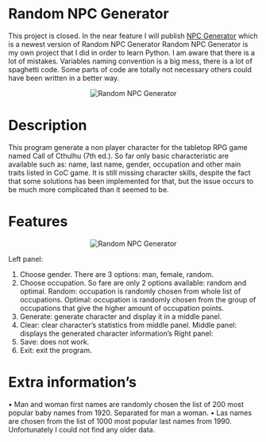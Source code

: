 # Random NPC Generator

This project is closed. In the near feature I will publish [NPC Generator](https://github.com/ajwalkiewicz/NPC-Generator) which is a newest version of Random NPC Generator
Random NPC Generator is my own project that I did in order to learn Python. I am aware that there is a lot of mistakes. Variables naming convention is a big mess, there is a lot of spaghetti code. Some parts of code are totally not necessary others could have been written in a better way.

<p align="center">
  <img alt="Random NPC Generator " src="https://user-images.githubusercontent.com/# ">
</p>

# Description

This program generate a non player character for the tabletop RPG game named Call of Cthulhu (7th ed.).  So far only basic characteristic are available such as: name, last name, gender, occupation and other main traits listed in CoC game.
It is still missing character skills, despite the fact that some solutions has been implemented for that, but the issue occurs to be much more complicated than it seemed to be.

# Features

<p align="center">
  <img alt="Random NPC Generator " src="https://user-images.githubusercontent.com/# ">
</p>

Left panel:
1.	Choose gender. There are 3 options: man, female, random.
2.	Choose occupation. So fare are only 2 options available: random and optimal.
Random: occupation is randomly chosen from whole list of occupations.
Optimal: occupation is randomly chosen from the group of occupations that give the higher amount of occupation points.
3.	Generate: generate character and display it in a middle panel.
4.	Clear: clear character’s statistics from middle panel.
Middle panel: displays the generated character information’s
Right panel:
5.	Save: does not work.
6.	Exit: exit the program.



# Extra information’s

•	Man and woman first names are randomly chosen the list of 200 most popular baby names from 1920. Separated for man a woman.
•	Las names are chosen from the list of 1000 most popular last names from 1990. Unfortunately I could not find any older data.
